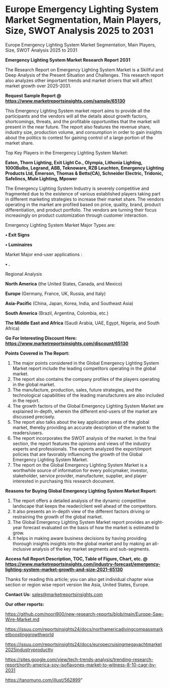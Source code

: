 # Europe Emergency Lighting System Market Segmentation, Main Players, Size, SWOT Analysis 2025 to 2031
 Europe Emergency Lighting System Market Segmentation, Main Players, Size, SWOT Analysis 2025 to 2031

<strong>Emergency Lighting System Market Research Report 2031</strong>

The Research Report on Emergency Lighting System Market is a Skillful and Deep Analysis of the Present Situation and Challenges. This research report also analyzes other important trends and market drivers that will affect market growth over 2025-2031.

<strong>Request Sample Report @ <a href=https://www.marketreportsinsights.com/sample/65130>https://www.marketreportsinsights.com/sample/65130</a></strong>

This Emergency Lighting System market report aims to provide all the participants and the vendors will all the details about growth factors, shortcomings, threats, and the profitable opportunities that the market will present in the near future. The report also features the revenue share, industry size, production volume, and consumption in order to gain insights about the politics to contest for gaining control of a large portion of the market share.

Top Key Players in the Emergency Lighting System Market:

<strong>Eaton, Thorn Lighting, Exit Light Co., Olympia, Lithonia Lighting, 1000Bulbs, Legrand, ABB, Teknoware, RZB Leuchten, Emergency Lighting Products Ltd, Emerson, Thomas & Betts(CA), Schneider Electric, Tridonic, Safelincs, Mule Lighting, Mpower</strong>

The Emergency Lighting System Industry is severely competitive and fragmented due to the existence of various established players taking part in different marketing strategies to increase their market share. The vendors operating in the market are profiled based on price, quality, brand, product differentiation, and product portfolio. The vendors are turning their focus increasingly on product customization through customer interaction.

Emergency Lighting System Market Major Types are:

<strong>• Exit Signs

• Luminaires</strong>

Market Major end-user applications :

<strong>• .</strong>

Regional Analysis

</u><strong><b>North America</b></strong> (the United States, Canada, and Mexico)

<strong><b>Europe </b></strong>(Germany, France, UK, Russia, and Italy)

<strong><b>Asia-Pacific</b></strong> (China, Japan, Korea, India, and Southeast Asia)

<strong><b>South America</b></strong> (Brazil, Argentina, Colombia, etc.)

<strong><b>The Middle East and Africa</b></strong> (Saudi Arabia, UAE, Egypt, Nigeria, and South Africa)

<strong>Go For Interesting Discount Here: <a href=https://www.marketreportsinsights.com/discount/65130>https://www.marketreportsinsights.com/discount/65130</a></strong>

<strong>Points Covered in The Report:</strong>
<ol>
  <li>The major points considered in the Global Emergency Lighting System Market report include the leading competitors operating in the global market.</li>
  <li>The report also contains the company profiles of the players operating in the global market.</li>
  <li>The manufacture, production, sales, future strategies, and the technological capabilities of the leading manufacturers are also included in the report.</li>
  <li>The growth factors of the Global Emergency Lighting System Market are explained in-depth, wherein the different end-users of the market are discussed precisely.</li>
  <li>The report also talks about the key application areas of the global market, thereby providing an accurate description of the market to the readers/users.</li>
  <li>The report incorporates the SWOT analysis of the market. In the final section, the report features the opinions and views of the industry experts and professionals. The experts analyzed the export/import policies that are favorably influencing the growth of the Global Emergency Lighting System Market.</li>
  <li>The report on the Global Emergency Lighting System Market is a worthwhile source of information for every policymaker, investor, stakeholder, service provider, manufacturer, supplier, and player interested in purchasing this research document.</li>
</ol>
<strong>Reasons for Buying Global Emergency Lighting System Market Report:</strong>

<ol>
  <li>The report offers a detailed analysis of the dynamic competitive landscape that keeps the reader/client well ahead of the competitors.</li>
  <li>It also presents an in-depth view of the different factors driving or restraining the growth of the global market.</li>
  <li>The Global Emergency Lighting System Market report provides an eight-year forecast evaluated on the basis of how the market is estimated to grow.</li>
  <li>It helps in making aware business decisions by having providing thorough insights insights into the global market and by making an all-inclusive analysis of the key market segments and sub-segments.</li>
</ol>
<strong>Access full Report Description, TOC, Table of Figure, Chart, etc. @ <a href=https://www.marketreportsinsights.com/industry-forecast/emergency-lighting-system-market-growth-and-size-2021-65130>https://www.marketreportsinsights.com/industry-forecast/emergency-lighting-system-market-growth-and-size-2021-65130</a></strong>


Thanks for reading this article; you can also get individual chapter wise section or region wise report version like Asia, United States, Europe.

<strong>Contact Us:</strong>
sales@marketreportsinsights.com

<strong>Our other reports:</strong>

<a href=https://github.com/noori900/new-research-reports/blob/main/Europe-Saw-Wire-Market.md>https://github.com/noori900/new-research-reports/blob/main/Europe-Saw-Wire-Market.md</a>

<a href=https://issuu.com/reportsinsights24/docs/northamericadivingcompassmarketboostinggrowthworld>https://issuu.com/reportsinsights24/docs/northamericadivingcompassmarketboostinggrowthworld</a>

<a href=https://issuu.com/reportsinsights24/docs/europecruisingmegayachtmarket2025industryproductty>https://issuu.com/reportsinsights24/docs/europecruisingmegayachtmarket2025industryproductty</a>

<a href=https://sites.google.com/view/tech-trends-analysis/trending-research-report/north-america-soy-isoflavones-market-to-witness-8-10-cagr-by-2031>https://sites.google.com/view/tech-trends-analysis/trending-research-report/north-america-soy-isoflavones-market-to-witness-8-10-cagr-by-2031</a>

<a href=https://tanomuno.com/illust/562899>https://tanomuno.com/illust/562899</a>"
